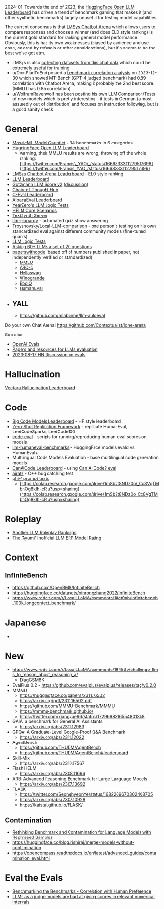 2024-01: Towards the end of 2023, the [HuggingFace Open LLM Leaderboard](https://huggingface.co/spaces/HuggingFaceH4/open_llm_leaderboard) has driven a trend of benchmark gaming that makes it (and other synthetic benchmarks) largely unuseful for testing model capabilities.

The current consensus is that [LMSys Chatbot Arena](https://chat.lmsys.org/?leaderboard) which allows users to compare responses and choose a winner (and does ELO style ranking) is the current gold standard for ranking general model performance. Obviously, this is has its own weaknesses (biased by audience and use case, colored by refusals or other considerations), but it's seems to be the best we've got atm.
* LMSys is also [collecting datasets from this chat data](https://huggingface.co/lmsys) which could be extremely useful for training
* u/DontPlanToEnd posted a [benchmark correlation analysis](https://www.reddit.com/r/LocalLLaMA/comments/18u0tu3/benchmarking_the_benchmarks_correlation_with/) on 2023-12-30 which showed MT-Bench (GPT-4 judged benchmark) had 0.89 correlation with Chatbot Arena, making it probably the 2nd best score. (MMLU has 0.85 correlation)
* u/WolframRavenwolf has been posting his own [LLM Comparison/Tests](https://www.reddit.com/user/WolframRavenwolf/submitted/) of new models which is pretty interesting - it tests in German (almost assuredly out of distribution) and focuses on instruction following, but is a good sanity check
# General
- [MosaicML Model Gauntlet](https://www.mosaicml.com/llm-evaluation) - 34 benchmarks in 6 categories
- [HuggingFace Open LLM Leaderboard](https://huggingface.co/spaces/HuggingFaceH4/open_llm_leaderboard)
    - warning, their MMLU results are wrong, throwing off the whole ranking: [https://twitter.com/Francis\_YAO\_/status/1666833311279517696](https://twitter.com/Francis_YAO_/status/1666833311279517696)
- [LMSys Chatbot Arena Leaderboard](https://chat.lmsys.org/?leaderboard) - ELO style ranking
- [LLM-Leaderboard](https://llm-leaderboard.streamlit.app/)
- [Gotzmann LLM Score v2](https://docs.google.com/spreadsheets/d/1ikqqIaptv2P4_15Ytzro46YysCldKY7Ub2wcX5H1jCQ/edit#gid=0) ([discussion](https://www.reddit.com/r/LocalLLaMA/comments/13wvd0j/llm_score_v2_modern_models_tested_by_human/))
- [Chain-of-Thought Hub](https://github.com/FranxYao/chain-of-thought-hub)
- [C-Eval Leaderboard](https://cevalbenchmark.com/static/leaderboard.html)
- [AlpacaEval Leaderboard](https://tatsu-lab.github.io/alpaca_eval/)
- [YearZero's LLM Logic Tests](https://docs.google.com/spreadsheets/d/1NgHDxbVWJFolq8bLvLkuPWKC7i_R6I6W/edit#gid=1278290632)
- [HELM Core Scenarios](https://crfm.stanford.edu/helm/latest/?group=core_scenarios)
- [TextSynth Server](https://bellard.org/ts_server/)
- [llm-jeopardy](https://github.com/aigoopy/llm-jeopardy) - automated quiz show answering
- [Troyanovsky/Local-LLM-comparison](https://github.com/Troyanovsky/Local-LLM-comparison/tree/main) - one person's testing on his own standardized eval against different community models (fine-tuned quants)
- [LLM Logic Tests](https://docs.google.com/spreadsheets/d/1NgHDxbVWJFolq8bLvLkuPWKC7i_R6I6W/htmlview)
- [Asking 60+ LLMs a set of 20 questions](https://benchmarks.llmonitor.com/)
- [paperswithcode](https://paperswithcode.com/) (based off of numbers published in paper, not independently verified or standardized) 
    - [MMLU](https://paperswithcode.com/sota/multi-task-language-understanding-on-mmlu)
    - [ARC-c](https://paperswithcode.com/sota/common-sense-reasoning-on-arc-challenge)
    - [Hellaswag](https://paperswithcode.com/sota/sentence-completion-on-hellaswag)
    - [Winogrande](https://paperswithcode.com/sota/common-sense-reasoning-on-winogrande)
    - [BoolQ](https://paperswithcode.com/sota/question-answering-on-boolq)
    - [HumanEval](https://paperswithcode.com/sota/code-generation-on-humaneval)
- YALL
	- 
	- https://github.com/mlabonne/llm-autoeval

Do your own Chat Arena!
https://github.com/Contextualist/lone-arena

See also:

- [OpenAI Evals](https://github.com/openai/evals)
- [Papers and resources for LLMs evaluation](https://github.com/mlgroupjlu/llm-eval-survey)
- [2023-08-17 HN Discussion on evals](https://news.ycombinator.com/item?id=37157323)

# Hallucination
[Vectara Hallucination Leaderboard
](https://huggingface.co/spaces/vectara/Hallucination-evaluation-leaderboard)

# Code

- [Big Code Models Leaderboard](https://huggingface.co/spaces/bigcode/bigcode-models-leaderboard) - HF style leaderboard
- [Zero-Shot Replication Framework](https://github.com/emrgnt-cmplxty/zero-shot-replication) - replicate HumanEval, LeetCodeSparks, LeetCode100
- [code-eval](https://github.com/abacaj/code-eval) - scripts for running/reproducing human-eval scores on models
- [llm-humaneval-benchmarks](https://github.com/my-other-github-account/llm-humaneval-benchmarks) - HuggingFace models evald vs HumanEval+
- Multilingual Code Models Evaluation - base multilingual code generation models
- [CanAiCode Leaderboard](https://huggingface.co/spaces/mike-ravkine/can-ai-code-results) - using [Can AI Code? eval](https://github.com/the-crypt-keeper/can-ai-code)
- [airate](https://github.com/catid/supercharger/tree/main/airate) - C++ bug catching test
- [phi-1 prompt tests](https://twitter.com/khandelia1000/status/1675939866389934097)
    - [https://colab.research.google.com/drive/1mSb2t8NDz0o\_Cc8VgTMbhOg8kIh-cRIu?usp=sharing](https://colab.research.google.com/drive/1mSb2t8NDz0o_Cc8VgTMbhOg8kIh-cRIu?usp=sharing)

# Roleplay  


- [Another LLM Roleplay Rankings](https://rentry.co/ALLMRR)
- [The 'Ayumi' Inofficial LLM ERP Model Rating](https://rentry.org/ayumi_erp_rating)

# Context
## InfiniteBench
* https://github.com/OpenBMB/InfiniteBench 
* https://huggingface.co/datasets/xinrongzhang2022/InfiniteBench 
* https://www.reddit.com/r/LocalLLaMA/comments/18ct9xh/infinitebench_100k_longcontext_benchmark/

# Japanese
* 

# New
* https://www.reddit.com/r/LocalLLaMA/comments/1945tfv/challenge_llms_to_reason_about_reasoning_a/
	* DiagGSM8K
* EvalPlus 0.2 - https://github.com/evalplus/evalplus/releases/tag/v0.2.0
* MMMU
  * https://huggingface.co/papers/2311.16502
  * https://arxiv.org/pdf/2311.16502.pdf
  * https://github.com/MMMU-Benchmark/MMMU
  * https://mmmu-benchmark.github.io/
  * https://twitter.com/xiangyue96/status/1729698316554801358
* GAIA: a benchmark for General AI Assistants
  * https://arxiv.org/abs/2311.12983
* GPQA: A Graduate-Level Google-Proof Q&A Benchmark
  * https://arxiv.org/abs/2311.12022
* AgentBench
  * https://github.com/THUDM/AgentBench
  * https://github.com/THUDM/AgentBench#leaderboard
* Skill-Mix
  * https://arxiv.org/abs/2310.17567
* Flash HELM
  * https://arxiv.org/abs/2308.11696
* ARB: Advanced Reasoning Benchmark for Large Language Models
	* https://arxiv.org/abs/2307.13692
* FLASK
  * https://twitter.com/SeonghyeonYe/status/1682209670302408705
  * https://arxiv.org/abs/2307.10928
  * https://kaistai.github.io/FLASK/

## Contamination
- [Rethinking Benchmark and Contamination for Language Models with Rephrased Samples](https://arxiv.org/abs/2311.04850)
- https://huggingface.co/blog/rishiraj/merge-models-without-contamination
- https://opencompass.readthedocs.io/en/latest/advanced_guides/contamination_eval.html
# Eval the Evals
- [Benchmarking the Benchmarks - Correlation with Human Preference](https://www.reddit.com/r/LocalLLaMA/comments/18u0tu3/benchmarking_the_benchmarks_correlation_with/)
- [LLMs as a judge models are bad at giving scores in relevant numerical intervals](https://www.reddit.com/r/LocalLLaMA/comments/19dl947/llms_as_a_judge_models_are_bad_at_giving_scores/)